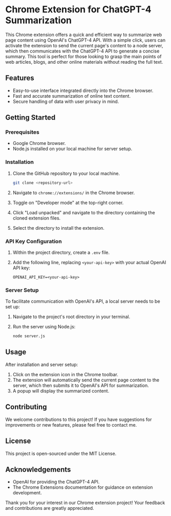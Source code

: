 # Chrome Extension for ChatGPT-4 Summarization

This Chrome extension offers a quick and efficient way to summarize web page content using OpenAI's ChatGPT-4 API. With a simple click, users can activate the extension to send the current page's content to a node server, which then communicates with the ChatGPT-4 API to generate a concise summary. This tool is perfect for those looking to grasp the main points of web articles, blogs, and other online materials without reading the full text.

## Features

- Easy-to-use interface integrated directly into the Chrome browser.
- Fast and accurate summarization of online text content.
- Secure handling of data with user privacy in mind.

## Getting Started

### Prerequisites

- Google Chrome browser.
- Node.js installed on your local machine for server setup.

### Installation

1. Clone the GitHub repository to your local machine.

   ```sh
   git clone <repository-url>
   ```

2. Navigate to `chrome://extensions/` in the Chrome browser.
3. Toggle on "Developer mode" at the top-right corner.
4. Click "Load unpacked" and navigate to the directory containing the cloned extension files.
5. Select the directory to install the extension.

### API Key Configuration

1. Within the project directory, create a `.env` file.
2. Add the following line, replacing `<your-api-key>` with your actual OpenAI API key:

   ```env
   OPENAI_API_KEY=<your-api-key>
   ```

### Server Setup

To facilitate communication with OpenAI's API, a local server needs to be set up:

1. Navigate to the project's root directory in your terminal.
2. Run the server using Node.js:

   ```sh
   node server.js
   ```

## Usage

After installation and server setup:

1. Click on the extension icon in the Chrome toolbar.
2. The extension will automatically send the current page content to the server, which then submits it to OpenAI's API for summarization.
3. A popup will display the summarized content.

## Contributing

We welcome contributions to this project! If you have suggestions for improvements or new features, please feel free to contact me.

## License

This project is open-sourced under the MIT License.

## Acknowledgements

- OpenAI for providing the ChatGPT-4 API.
- The Chrome Extensions documentation for guidance on extension development.

Thank you for your interest in our Chrome extension project! Your feedback and contributions are greatly appreciated.
